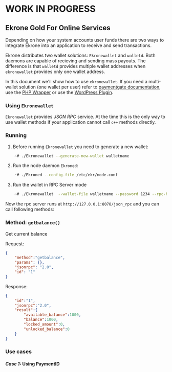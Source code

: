 # WORK IN PROGRESS
## Ekrone Gold For Online Services 

Depending on how your system accounts user funds there are two ways to integrate Ekrone into an application to receive and send transactions.

Ekrone distributes two wallet solutions: `Ekronewallet` and `walletd`. Both daemons are capable of recieving and sending mass payouts. The difference is that `walletd` provides multiple wallet addresses when `ekronewallet` provides only one wallet address. 

In this document we'll show how to use  `ekronewallet`. If you need a multi-wallet solution (one wallet per user) refer to [paymentgate documentation](./paymentgate.md), use the [PHP Wrapper](https://github.com/xun-project/Ekrone-RPC-PHP) or use the [WordPress Plugin](https://github.com/xun-project/Ekrone-WP-PaymentGateway).



### Using `Ekronewallet`

`Ekronewallet` provides *JSON RPC* service. At the time this is the only way to use wallet methods if your application cannot call `c++` methods directly. 


### Running

1. Before running `Ekronewallet` you need to generate a new wallet:

```sh
	~# ./Ekronewallet --generate-new-wallet walletname

```

2. Run the node daemon `Ekroned`:

```sh
	~# ./Ekroned --config-file /etc/ekr/node.conf
```   

3. Run the wallet in RPC Server mode

```sh
	~# ./Ekronewallet  --wallet-file walletname --password 1234 --rpc-bind-port 8078 --rpc-user test --rpc-password 1234
``` 

Now the rpc server runs at `http://127.0.0.1:8078/json_rpc` and you can call following methods:


### Method: `getbalance()`
Get current balance

Request:
```json
{
	"method":"getbalance", 
	"params": {},
	"jsonrpc": "2.0", 
	"id": "1"
}
```


Response:
```json
{
	"id":"1",
	"jsonrpc":"2.0",
	"result":{
		"available_balance":1000,
		"balance":1000,
		"locked_amount":0,
		"unlocked_balance":0
	}
}
```


### Use cases

#### _Case 1:_ Using PaymentID 

